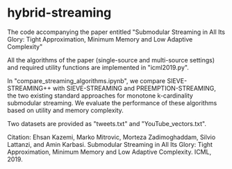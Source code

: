 # hybrid-streaming
The code accompanying the paper entitled "Submodular Streaming in All Its Glory: Tight Approximation, Minimum Memory and Low Adaptive Complexity"

All the algorithms of the paper (single-source and multi-source settings) and required utility functions are implemented in "icml2019.py".

In "compare_streaming_algorithms.ipynb", we compare SIEVE-STREAMING++ with SIEVE-STREAMING and PREEMPTION-STREAMING, the two existing standard approaches for monotone k-cardinality submodular streaming. We evaluate the performance of these algorithms based on utility and memory complexity.

Two datasets are provided as "tweets.txt" and "YouTube_vectors.txt".

Citation: Ehsan Kazemi, Marko Mitrovic, Morteza Zadimoghaddam, Silvio Lattanzi, and Amin Karbasi. Submodular Streaming in All Its Glory: Tight Approximation, Minimum Memory and Low Adaptive Complexity. ICML, 2019.


